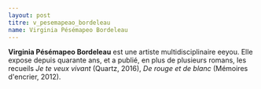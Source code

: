```yaml
---
layout: post
titre: v_pesemapeao_bordeleau
name: Virginia Pésémapeo Bordeleau
---
```

**Virginia Pésémapeo Bordeleau** est une artiste multidisciplinaire eeyou. Elle expose depuis quarante ans, et a publié, en plus de plusieurs romans, les recueils *Je te veux vivant* (Quartz, 2016), *De rouge et de blanc* (Mémoires d'encrier, 2012).
